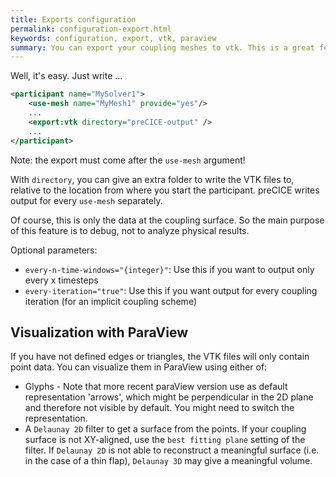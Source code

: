 ```yaml
---
title: Exports configuration
permalink: configuration-export.html
keywords: configuration, export, vtk, paraview
summary: You can export your coupling meshes to vtk. This is a great feature for debugging. On this page, we explain how.
---
```


Well, it's easy. Just write ...


```xml
<participant name="MySolver1"> 
    <use-mesh name="MyMesh1" provide="yes"/>
    ...
    <export:vtk directory="preCICE-output" />
    ...
</participant>
```
Note: the export must come after the `use-mesh` argument!


With `directory`, you can give an extra folder to write the VTK files to, relative to the location from where you start the participant. preCICE writes output for every `use-mesh` separately.

Of course, this is only the data at the coupling surface. So the main purpose of this feature is to debug, not to analyze physical results.

Optional parameters:

* `every-n-time-windows="{integer}"`: Use this if you want to output only every x timesteps
* `every-iteration="true"`: Use this if you want output for every coupling iteration (for an implicit coupling scheme)

## Visualization with ParaView

If you have not defined edges or triangles, the VTK files will only contain point data. You can visualize them in ParaView using either of:

* Glyphs - Note that more recent paraView version use as default representation 'arrows', which might be perpendicular in the 2D plane and therefore not visible by default. You might need to switch the representation.
* A `Delaunay 2D` filter to get a surface from the points. If your coupling surface is not XY-aligned, use the `best fitting plane` setting of the filter. If `Delaunay 2D` is not able to reconstruct a meaningful surface (i.e. in the case of a thin flap), `Delaunay 3D` may give a meaningful volume.
